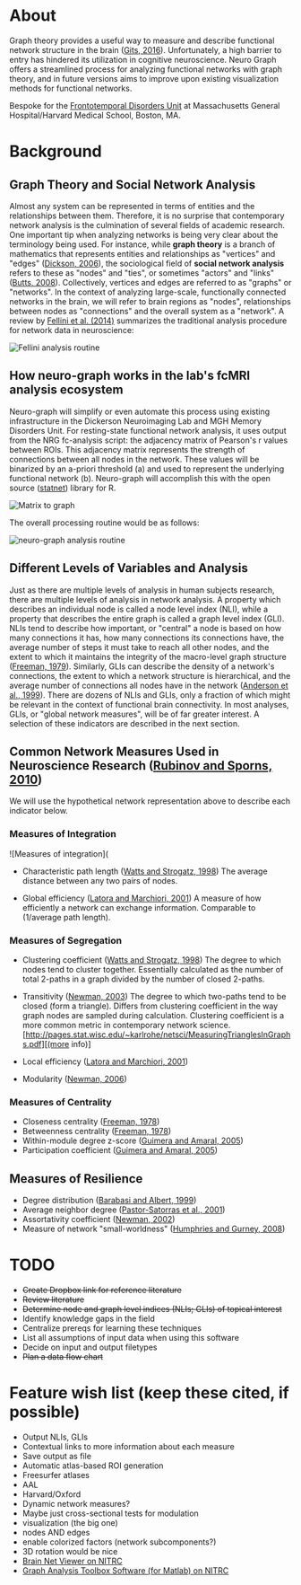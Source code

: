 # About
Graph theory provides a useful way to measure and describe functional network structure in the brain ([Gits, 2016][1]). Unfortunately, a high barrier to entry has hindered its utilization in cognitive neuroscience. Neuro Graph offers a streamlined process for analyzing functional networks with graph theory, and in future versions aims to improve upon existing visualization methods for functional networks.

Bespoke for the [Frontotemporal Disorders Unit](http://www.nmr.mgh.harvard.edu/~bradd/) at Massachusetts General Hospital/Harvard Medical School, Boston, MA.

[1]:http://bit.ly/2jC0AFq 

# Background
## Graph Theory and Social Network Analysis
Almost any system can be represented in terms of entities and the relationships between them. Therefore, it is no surprise that contemporary network analysis is the culmination of several fields of academic research. One important tip when analyzing networks is being very clear about the terminology being used. For instance, while __graph theory__ is a branch of mathematics that represents entities and relationships as "vertices" and "edges" ([Dickson, 2006][2]), the sociological field of __social network analysis__ refers to these as "nodes" and "ties", or sometimes "actors" and "links" ([Butts, 2008][3]). Collectively, vertices and edges are referred to as "graphs" or "networks". In the context of analyzing large-scale, functionally connected networks in the brain, we will refer to brain regions as "nodes", relationships between nodes as "connections" and the overall system as a "network". A review by [Fellini et al. (2014)][5] summarizes the traditional analysis procedure for network data in neuroscience:

![Fellini analysis routine](https://www.ncbi.nlm.nih.gov/pmc/articles/PMC4150298/bin/rstb20130521-g1.jpg)

## How neuro-graph works in the lab's fcMRI analysis ecosystem
Neuro-graph will simplify or even automate this process using existing infrastructure in the Dickerson Neuroimaging Lab and MGH Memory Disorders Unit. For resting-state functional network analysis, it uses output from the NRG fc-analysis script: the adjacency matrix of Pearson's r values between ROIs. This adjacency matrix represents the strength of connections between all nodes in the network. These values will be binarized by an a-priori threshold (a) and used to represent the underlying functional network (b). Neuro-graph will accomplish this with the open source ([statnet][4]) library for R.

![Matrix to graph](http://i.imgur.com/CcuR1Ec.jpg)

The overall processing routine would be as follows:

![neuro-graph analysis routine](http://i.imgur.com/KtlvQT1.jpg)

[2]:https://www.math.utah.edu/mathcircle/notes/MC_Graph_Theory.pdf
[3]:http://citeseerx.ist.psu.edu/viewdoc/download?doi=10.1.1.455.1587&rep=rep1&type=pdf
[4]:http://statnet.org/
[5]:https://www.ncbi.nlm.nih.gov/pmc/articles/PMC4150298/

## Different Levels of Variables and Analysis

Just as there are multiple levels of analysis in human subjects research, there are multiple levels of analysis in network analysis. A property which describes an individual node is called a node level index (NLI), while a property that describes the entire graph is called a graph level index (GLI). NLIs tend to describe how important, or "central" a node is based on how many connections it has, how many connections its connections have, the average number of steps it must take to reach all other nodes, and the extent to which it maintains the integrity of the macro-level graph structure ([Freeman, 1979][4]). Similarly, GLIs can describe the density of a network's connections, the extent to which a network structure is hierarchical, and the average number of connections all nodes have in the network ([Anderson et al., 1999][5]). There are dozens of NLIs and GLIs, only a fraction of which might be relevant in the context of functional brain connectivity. In most analyses, GLIs, or "global network measures", will be of far greater interest. A selection of these indicators are described in the next section.

[6]:http://leonidzhukov.net/hse/2014/socialnetworks/papers/freeman79-centrality.pdf
[7]:www.cs.cmu.edu/~brigham/papers/social1999.pdf

## Common Network Measures Used in Neuroscience Research ([Rubinov and Sporns, 2010][12])

We will use the hypothetical network representation above to describe each indicator below.

[12]: http://www.sciencedirect.com/science/article/pii/S105381190901074X

### Measures of Integration

![Measures of integration](

* Characteristic path length ([Watts and Strogatz, 1998][8])
The average distance between any two pairs of nodes.

* Global efficiency ([Latora and Marchiori, 2001][9])
A measure of how efficiently a network can exchange information. Comparable to (1/average path length).

[8]:http://www.nature.com/nature/journal/v393/n6684/full/393440a0.html
[9]:https://www.w3.org/People/Massimo/papers/2001/efficiency_prl_01.pdf

### Measures of Segregation
* Clustering coefficient ([Watts and Strogatz, 1998][8])
The degree to which nodes tend to cluster together. Essentially calculated as the number of total 2-paths in a graph divided by the number of closed 2-paths.

* Transitivity ([Newman, 2003][10])
The degree to which two-paths tend to be closed (form a triangle). Differs from clustering coefficient in the way graph nodes are sampled during calculation. Clustering coefficient is a more common metric in contemporary network science. [http://pages.stat.wisc.edu/~karlrohe/netsci/MeasuringTrianglesInGraphs.pdf][(more info)]

* Local efficiency ([Latora and Marchiori, 2001][9])


* Modularity ([Newman, 2006][11])

[10]:http://math.uchicago.edu/~shmuel/Network-course-readings/Newman,%20SIAM.pdf
[11]:http://www.pnas.org/content/103/23/8577.full

### Measures of Centrality
* Closeness centrality ([Freeman, 1978][6])
* Betweenness centrality ([Freeman, 1978][6])
* Within-module degree z-score ([Guimera and Amaral, 2005][13])
* Participation coefficient ([Guimera and Amaral, 2005][13])

[13]:https://www.ncbi.nlm.nih.gov/pmc/articles/PMC2151742/

## Measures of Resilience
* Degree distribution ([Barabasi and Albert, 1999][14])
* Average neighbor degree ([Pastor-Satorras et al., 2001][15])
* Assortativity coefficient ([Newman, 2002][16])
* Measure of network "small-worldness" ([Humphries and Gurney, 2008][17])

[14]:http://barabasi.com/f/67.pdf
[15]:http://journals.aps.org/prl/abstract/10.1103/PhysRevLett.86.3200
[16]:https://arxiv.org/abs/cond-mat/0205405
[17]:http://journals.plos.org/plosone/article?id=10.1371/journal.pone.0002051

# TODO
- ~~Create Dropbox link for reference literature~~
- ~~Review literature~~
- ~~Determine node and graph level indices (NLIs; GLIs) of topical interest~~
- Identify knowledge gaps in the field
- Centralize prereqs for learning these techniques
- List all assumptions of input data when using this software
- Decide on input and output filetypes
- ~~Plan a data flow chart~~

# Feature wish list (keep these cited, if possible)
- Output NLIs, GLIs
- Contextual links to more information about each measure
- Save output as file
- Automatic atlas-based ROI generation
- Freesurfer atlases
- AAL
- Harvard/Oxford
- Dynamic network measures?
- Maybe just cross-sectional tests for modulation
- visualization (the big one)
- nodes AND edges
- enable colorized factors (network subcomponents?)
- 3D rotation would be nice
- [Brain Net Viewer on NITRC][18]
- [Graph Analysis Toolbox Software (for Matlab) on NITRC][19]

[18]:https://www.nitrc.org/projects/bnv
[19]:https://www.nitrc.org/projects/gat/
